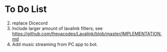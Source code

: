 # To Do List
2. replace Dicecord
3. Include larger amount of lavalink filters; see https://github.com/freyacodes/Lavalink/blob/master/IMPLEMENTATION.md
4. Add music streaming from PC app to bot.
